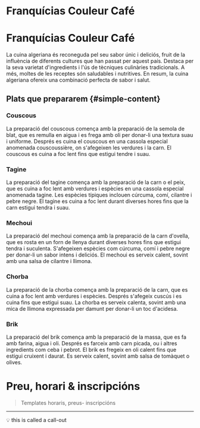 # Franquícias Couleur Café

# Franquícias Couleur Café
La cuina algeriana és reconeguda pel seu sabor únic i deliciós, fruit de la influència de diferents cultures que han passat per aquest país. Destaca per la seva varietat d'ingredients i l'ús de tècniques culinàries tradicionals. A més, moltes de les receptes són saludables i nutritives. En resum, la cuina algeriana ofereix una combinació perfecta de sabor i salut.


## Plats que prepararem {#simple-content}

### Couscous

La preparació del couscous comença amb la preparació de la semola de blat, que es remulla en aigua i es frega amb oli per donar-li una textura suau i uniforme. Després es cuina el couscous en una cassola especial anomenada couscoussière, on s'afegeixen les verdures i la carn. El couscous es cuina a foc lent fins que estigui tendre i suau.

### Tagine

La preparació del tagine comença amb la preparació de la carn o el peix, que es cuina a foc lent amb verdures i espècies en una cassola especial anomenada tagine. Les espècies típiques inclouen cúrcuma, comí, cilantre i pebre negre. El tagine es cuina a foc lent durant diverses hores fins que la carn estigui tendra i suau.

### Mechoui

La preparació del mechoui comença amb la preparació de la carn d'ovella, que es rosta en un forn de llenya durant diverses hores fins que estigui tendra i suculenta. S'afegeixen espècies com cúrcuma, comí i pebre negre per donar-li un sabor intens i deliciós. El mechoui es serveix calent, sovint amb una salsa de cilantre i llimona.

### Chorba

La preparació de la chorba comença amb la preparació de la carn, que es cuina a foc lent amb verdures i espècies. Després s'afegeix cuscús i es cuina fins que estigui suau. La chorba es serveix calenta, sovint amb una mica de llimona expressada per damunt per donar-li un toc d'acidesa.

### Brik

La preparació del brik comença amb la preparació de la massa, que es fa amb farina, aigua i oli. Després es farceix amb carn picada, ou i altres ingredients com ceba i pebrot. El brik es fregeix en oli calent fins que estigui cruixent i daurat. Es serveix calent, sovint amb salsa de tomàquet o olives.

# Preu, horari & inscripcións

>  Templates
>  horaris, preus- inscripcións

---


💡 this is called a call-out

